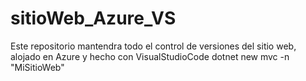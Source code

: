 # sitioWeb_Azure_VS
Este repositorio mantendra todo el control de versiones del sitio web, alojado en Azure y hecho con VisualStudioCode dotnet new mvc -n "MiSitioWeb"
